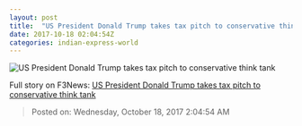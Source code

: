```yaml
---
layout: post
title:  "US President Donald Trump takes tax pitch to conservative think tank"
date: 2017-10-18 02:04:54Z
categories: indian-express-world
---
```


![US President Donald Trump takes tax pitch to conservative think tank](http://images.indianexpress.com/2017/10/donald-trump-quiz_759.jpg?w=759)




Full story on F3News: [US President Donald Trump takes tax pitch to conservative think tank](http://www.f3nws.com/n/ZSJzmH)

> Posted on: Wednesday, October 18, 2017 2:04:54 AM
